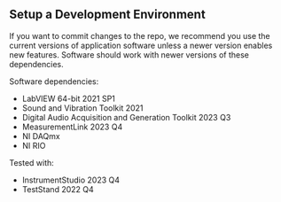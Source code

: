 ## Setup a Development Environment
If you want to commit changes to the repo, we recommend you use the current versions of application software unless a newer version enables new features. Software should work with newer versions of these dependencies.

Software dependencies:
- LabVIEW 64-bit 2021 SP1
- Sound and Vibration Toolkit 2021
- Digital Audio Acquisition and Generation Toolkit 2023 Q3
- MeasurementLink 2023 Q4
- NI DAQmx
- NI RIO

Tested with:
- InstrumentStudio 2023 Q4
- TestStand 2022 Q4